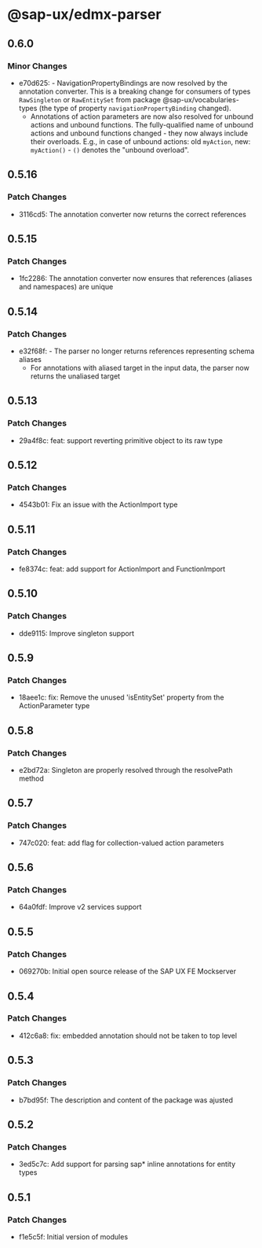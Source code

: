 # @sap-ux/edmx-parser

## 0.6.0

### Minor Changes

-   e70d625: - NavigationPropertyBindings are now resolved by the annotation converter. This is a breaking change for consumers of types `RawSingleton` or `RawEntitySet` from package @sap-ux/vocabularies-types (the type of property `navigationPropertyBinding` changed).
    -   Annotations of action parameters are now also resolved for unbound actions and unbound functions. The fully-qualified name of unbound actions and unbound functions changed - they now always include their overloads. E.g., in case of unbound actions: old `myAction`, new: `myAction()` - `()` denotes the "unbound overload".

## 0.5.16

### Patch Changes

-   3116cd5: The annotation converter now returns the correct references

## 0.5.15

### Patch Changes

-   1fc2286: The annotation converter now ensures that references (aliases and namespaces) are unique

## 0.5.14

### Patch Changes

-   e32f68f: - The parser no longer returns references representing schema aliases
    -   For annotations with aliased target in the input data, the parser now returns the unaliased target

## 0.5.13

### Patch Changes

-   29a4f8c: feat: support reverting primitive object to its raw type

## 0.5.12

### Patch Changes

-   4543b01: Fix an issue with the ActionImport type

## 0.5.11

### Patch Changes

-   fe8374c: feat: add support for ActionImport and FunctionImport

## 0.5.10

### Patch Changes

-   dde9115: Improve singleton support

## 0.5.9

### Patch Changes

-   18aee1c: fix: Remove the unused 'isEntitySet' property from the ActionParameter type

## 0.5.8

### Patch Changes

-   e2bd72a: Singleton are properly resolved through the resolvePath method

## 0.5.7

### Patch Changes

-   747c020: feat: add flag for collection-valued action parameters

## 0.5.6

### Patch Changes

-   64a0fdf: Improve v2 services support

## 0.5.5

### Patch Changes

-   069270b: Initial open source release of the SAP UX FE Mockserver

## 0.5.4

### Patch Changes

-   412c6a8: fix: embedded annotation should not be taken to top level

## 0.5.3

### Patch Changes

-   b7bd95f: The description and content of the package was ajusted

## 0.5.2

### Patch Changes

-   3ed5c7c: Add support for parsing sap\* inline annotations for entity types

## 0.5.1

### Patch Changes

-   f1e5c5f: Initial version of modules
